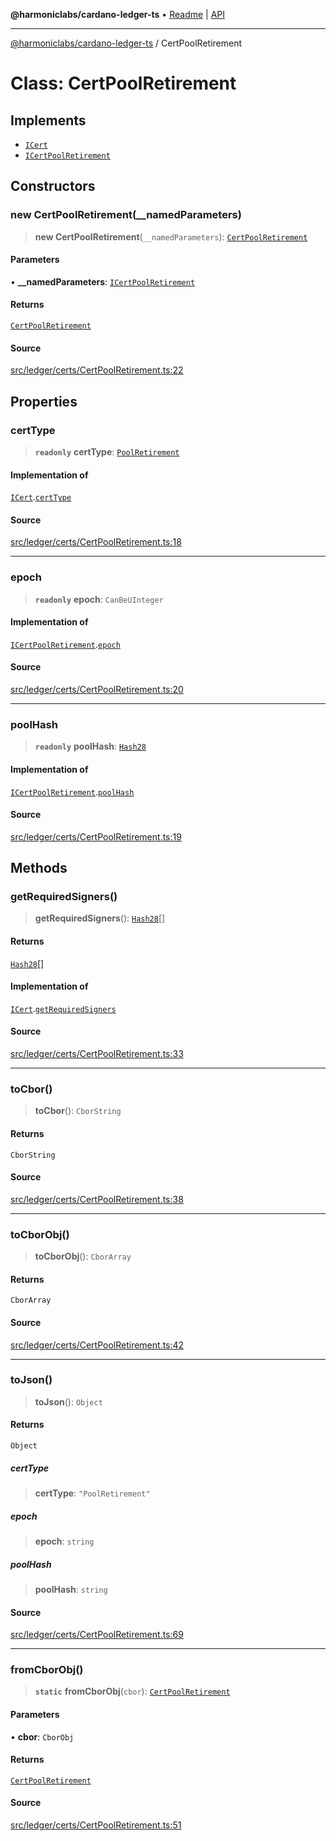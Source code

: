 **@harmoniclabs/cardano-ledger-ts** • [Readme](../Introduction.md) \| [API](../globals.md)

***

[@harmoniclabs/cardano-ledger-ts](../Introduction.md) / CertPoolRetirement

# Class: CertPoolRetirement

## Implements

- [`ICert`](../interfaces/ICert.md)
- [`ICertPoolRetirement`](../interfaces/ICertPoolRetirement.md)

## Constructors

### new CertPoolRetirement(__namedParameters)

> **new CertPoolRetirement**(`__namedParameters`): [`CertPoolRetirement`](CertPoolRetirement.md)

#### Parameters

• **\_\_namedParameters**: [`ICertPoolRetirement`](../interfaces/ICertPoolRetirement.md)

#### Returns

[`CertPoolRetirement`](CertPoolRetirement.md)

#### Source

[src/ledger/certs/CertPoolRetirement.ts:22](https://github.com/HarmonicLabs/cardano-ledger-ts/blob/d1659b0/src/ledger/certs/CertPoolRetirement.ts#L22)

## Properties

### certType

> **`readonly`** **certType**: [`PoolRetirement`](../enumerations/CertificateType.md#poolretirement)

#### Implementation of

[`ICert`](../interfaces/ICert.md).[`certType`](../interfaces/ICert.md#certtype)

#### Source

[src/ledger/certs/CertPoolRetirement.ts:18](https://github.com/HarmonicLabs/cardano-ledger-ts/blob/d1659b0/src/ledger/certs/CertPoolRetirement.ts#L18)

***

### epoch

> **`readonly`** **epoch**: `CanBeUInteger`

#### Implementation of

[`ICertPoolRetirement`](../interfaces/ICertPoolRetirement.md).[`epoch`](../interfaces/ICertPoolRetirement.md#epoch)

#### Source

[src/ledger/certs/CertPoolRetirement.ts:20](https://github.com/HarmonicLabs/cardano-ledger-ts/blob/d1659b0/src/ledger/certs/CertPoolRetirement.ts#L20)

***

### poolHash

> **`readonly`** **poolHash**: [`Hash28`](Hash28.md)

#### Implementation of

[`ICertPoolRetirement`](../interfaces/ICertPoolRetirement.md).[`poolHash`](../interfaces/ICertPoolRetirement.md#poolhash)

#### Source

[src/ledger/certs/CertPoolRetirement.ts:19](https://github.com/HarmonicLabs/cardano-ledger-ts/blob/d1659b0/src/ledger/certs/CertPoolRetirement.ts#L19)

## Methods

### getRequiredSigners()

> **getRequiredSigners**(): [`Hash28`](Hash28.md)[]

#### Returns

[`Hash28`](Hash28.md)[]

#### Implementation of

[`ICert`](../interfaces/ICert.md).[`getRequiredSigners`](../interfaces/ICert.md#getrequiredsigners)

#### Source

[src/ledger/certs/CertPoolRetirement.ts:33](https://github.com/HarmonicLabs/cardano-ledger-ts/blob/d1659b0/src/ledger/certs/CertPoolRetirement.ts#L33)

***

### toCbor()

> **toCbor**(): `CborString`

#### Returns

`CborString`

#### Source

[src/ledger/certs/CertPoolRetirement.ts:38](https://github.com/HarmonicLabs/cardano-ledger-ts/blob/d1659b0/src/ledger/certs/CertPoolRetirement.ts#L38)

***

### toCborObj()

> **toCborObj**(): `CborArray`

#### Returns

`CborArray`

#### Source

[src/ledger/certs/CertPoolRetirement.ts:42](https://github.com/HarmonicLabs/cardano-ledger-ts/blob/d1659b0/src/ledger/certs/CertPoolRetirement.ts#L42)

***

### toJson()

> **toJson**(): `Object`

#### Returns

`Object`

##### certType

> **certType**: `"PoolRetirement"`

##### epoch

> **epoch**: `string`

##### poolHash

> **poolHash**: `string`

#### Source

[src/ledger/certs/CertPoolRetirement.ts:69](https://github.com/HarmonicLabs/cardano-ledger-ts/blob/d1659b0/src/ledger/certs/CertPoolRetirement.ts#L69)

***

### fromCborObj()

> **`static`** **fromCborObj**(`cbor`): [`CertPoolRetirement`](CertPoolRetirement.md)

#### Parameters

• **cbor**: `CborObj`

#### Returns

[`CertPoolRetirement`](CertPoolRetirement.md)

#### Source

[src/ledger/certs/CertPoolRetirement.ts:51](https://github.com/HarmonicLabs/cardano-ledger-ts/blob/d1659b0/src/ledger/certs/CertPoolRetirement.ts#L51)
